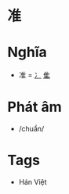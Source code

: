 # 准

# Nghĩa
* 准 = [冫](冫.md) [隹](隹.md)

# Phát âm
* /chuẩn/

# Tags
* Hán Việt

<script>window.HANZI_FIELD='准';</script>
